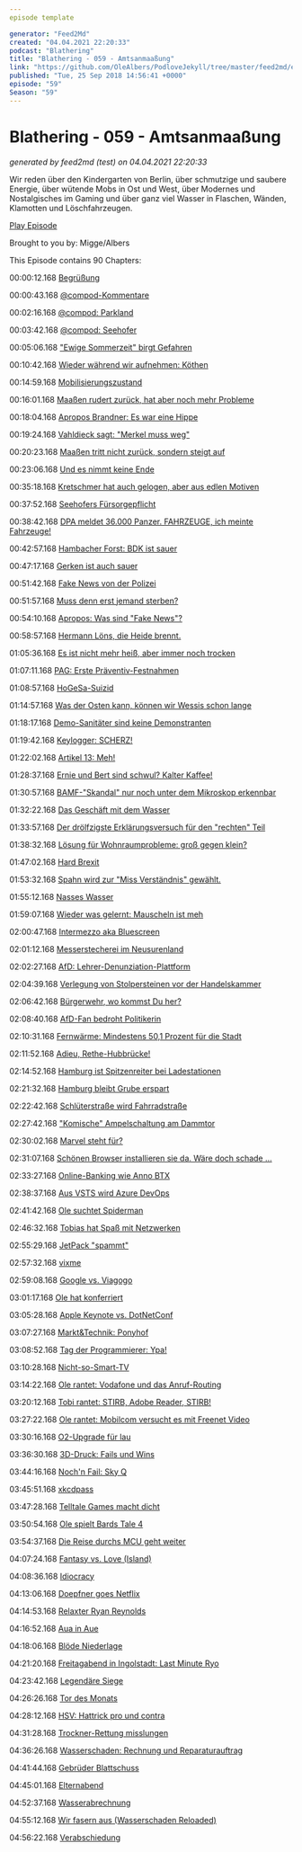 ```yaml
---
episode template

generator: "Feed2Md"
created: "04.04.2021 22:20:33"
podcast: "Blathering"
title: "Blathering - 059 - Amtsanmaaßung"
link: "https://github.com/OleAlbers/PodloveJekyll/tree/master/feed2md/example/export/seasons/3/2018/9/Blathering___059___Amtsanmaaßung.md"
published: "Tue, 25 Sep 2018 14:56:41 +0000"
episode: "59"
Season: "59"
---
```


# Blathering - 059 - Amtsanmaaßung
_generated by feed2md (test) on 04.04.2021 22:20:33_

Wir reden über den Kindergarten von Berlin, über schmutzige und saubere Energie, über wütende Mobs in Ost und West, über Modernes und Nostalgisches im Gaming und über ganz viel Wasser in Flaschen, Wänden, Klamotten und Löschfahrzeugen.

[Play Episode](https://www.blathering.de/podlove/file/561/s/feed/c/mp3/blathering_059.mp3)

Brought to you by: Migge/Albers

This Episode contains 90 Chapters:


00:00:12.168 [Begrüßung]()

00:00:43.168 [@compod-Kommentare](https://twitter.com/compod)

00:02:16.168 [@compod: Parkland](https://de.wikipedia.org/wiki/Schulmassaker_von_Parkland)

00:03:42.168 [@compod: Seehofer](http://www.faz.net/aktuell/politik/inland/gericht-untersagt-seehofer-vorverurteilung-ehemaliger-bamf-chefin-15781349.html)

00:05:06.168 ["Ewige Sommerzeit" birgt Gefahren](http://www.fr.de/panorama/zeitumstellung-forscher-warnen-vor-ewiger-sommerzeit-a-1580929)

00:10:42.168 [Wieder während wir aufnehmen: Köthen](https://www.zeit.de/gesellschaft/zeitgeschehen/2018-09/ermittlungen-koethen-toter-todesursache)

00:14:59.168 [Mobilisierungszustand](http://www.spiegel.de/politik/deutschland/koethen-warum-sich-die-rechte-szene-so-schnell-mobilisiert-a-1227429.html)

00:16:01.168 [Maaßen rudert zurück, hat aber noch mehr Probleme](https://www.tagesspiegel.de/politik/debatte-um-hans-georg-maassen-verfassungsschutz-soll-brisante-informationen-an-afd-weitergegeben-haben/23015622.html)

00:18:04.168 [Apropos Brandner: Es war eine Hippe](https://de.wikipedia.org/wiki/Hippe_(Werkzeug))

00:19:24.168 [Vahldieck sagt: "Merkel muss weg"](https://www.youtube.com/watch?v=fF-MhUJtcqE)

00:20:23.168 [Maaßen tritt nicht zurück, sondern steigt auf](https://www.haufe.de/immobilien/wirtschaft-politik/maassen-personalie-zieht-kreise-staatssekretaer-adler-soll-weichen_84342_471588.html)

00:23:06.168 [Und es nimmt keine Ende](https://www.tagesschau.de/inland/groko-maassen-105.html)

00:35:18.168 [Kretschmer hat auch gelogen, aber aus edlen Motiven](https://www.sz-online.de/sachsen/den-schnappen-wir-uns-4010482.html)

00:37:52.168 [Seehofers Fürsorgepflicht](https://www.welt.de/politik/deutschland/article181629810/Horst-Seehofer-Innenminister-will-Maassen-nicht-entlassen.html)

00:38:42.168 [DPA meldet 36.000 Panzer. FAHRZEUGE, ich meinte Fahrzeuge!](https://bildblog.de/101837/dpa-und-deutsche-redaktionen-schicken-tausende-russische-panzer/)

00:42:57.168 [Hambacher Forst: BDK ist sauer](https://www.bdk.de/lv/nordrhein-westfalen/startseite/raeumung-im-hambacher-forst)

00:47:17.168 [Gerken ist auch sauer](https://www.nrz.de/region/niederrhein/arbeitsbuehnen-verleiher-zieht-geraete-aus-hambacher-forst-ab-id215371737.html)

00:51:42.168 [Fake News von der Polizei](https://bildblog.de/102062/vermeintliche-falle-im-hambacher-forst-twittern-julian-reichelt-style/)

00:51:57.168 [Muss denn erst jemand sterben?](https://www1.wdr.de/nachrichten/rheinland/unfall-hambacher-forst-100.html)

00:54:10.168 [Apropos: Was sind "Fake News"?](https://twitter.com/schmarsten/status/1043486338685784066)

00:58:57.168 [Hermann Löns, die Heide brennt.](https://www.presseportal.de/blaulicht/pm/82522/4059068)

01:05:36.168 [Es ist nicht mehr heiß, aber immer noch trocken](https://www.t-online.de/nachrichten/panorama/id_84493792/der-sommer-ist-weg-die-duerre-hat-sich-noch-verschaerft.html)

01:07:11.168 [PAG: Erste Präventiv-Festnahmen](https://www.ulla-jelpke.de/2018/09/praeventive-festnahmen-bayerische-polizei-attackiert-meinungsfreiheit/)

01:08:57.168 [HoGeSa-Suizid](https://twitter.com/marcusengert/status/1042825442074480645)

01:14:57.168 [Was der Osten kann, können wir Wessis schon lange](https://www.nw.de/nachrichten/thema/22250704_Kritik-an-Polizei-Nazis-marschieren-ungestoert-durch-Dortmund.html)

01:18:17.168 [Demo-Sanitäter sind keine Demonstranten]()

01:19:42.168 [Keylogger: SCHERZ!](https://www.berlin.de/polizei/polizeimeldungen/fakten-hintergruende/artikel.742320.php)

01:22:02.168 [Artikel 13: Meh!](https://www.viennawriter.net/podcast/vwp040-vortrag-von-julia-reda-zur-urheberrechtsreform-bei-der-das-ist-netzpolitik-konferenz/)

01:28:37.168 [Ernie und Bert sind schwul? Kalter Kaffee!](https://twitter.com/niggi/status/1042084218044641280)

01:30:57.168 [BAMF-"Skandal" nur noch unter dem Mikroskop erkennbar](https://www.tagesschau.de/inland/bamf-bremen-113.html)

01:32:22.168 [Das Geschäft mit dem Wasser](https://plus.google.com/u/0/+OleAlbers/posts/5BJcAbcot5t)

01:33:57.168 [Der drölfzigste Erklärungsversuch für den "rechten" Teil](https://www.freitag.de/autoren/elsa-koester/hase-du-bleibst-hier)

01:38:32.168 [Lösung für Wohnraumprobleme: groß gegen klein?](https://www.vermieter-ratgeber.de/biete-gross-suche-klein)

01:47:02.168 [Hard Brexit](https://klabautercast.de/folge-157-hard-brexit/)

01:53:32.168 [Spahn wird zur "Miss Verständnis" gewählt.](https://twitter.com/RedEagleRescue/status/1042750776383348736)

01:55:12.168 [Nasses Wasser](https://www.huffingtonpost.com/entry/donald-trump-wettest-water-hurricane_us_5ba1a88de4b046313fc056c1)

01:59:07.168 [Wieder was gelernt: Mauscheln ist meh](https://twitter.com/fatmike182/status/1042727815400091648)

02:00:47.168 [Intermezzo aka Bluescreen]()

02:01:12.168 [Messerstecherei im Neusurenland](https://www.hamburg1.de/nachrichten/37392/Messerstecherei_in_Farmsen.html)

02:02:27.168 [AfD: Lehrer-Denunziation-Plattform](http://www.spiegel.de/lebenundlernen/schule/afd-aufruf-fuer-schueler-in-hamburg-ueberfluessige-provokation-a-1229435.html)

02:04:39.168 [Verlegung von Stolpersteinen vor der Handelskammer](https://www.welt.de/regionales/hamburg/article181556604/Nationalsozialismus-Handelskammer-Hamburg-arbeitet-ein-Tabu-auf-und-laedt-die-AfD-aus.html)

02:06:42.168 [Bürgerwehr, wo kommst Du her?](https://www.mopo.de/hamburg/buergerwehr-im-schanzenpark--justizsenator-haelt-nichts-von-dieser--schwachsinnsidee--31327992)

02:08:40.168 [AfD-Fan bedroht Politikerin](https://www.shz.de/regionales/hamburg/bedroht-und-beleidigt-rechte-hass-mails-an-die-buergerschaftspraesidentin-id21035147.html)

02:10:31.168 [Fernwärme: Mindestens 50,1 Prozent für die Stadt](https://www.abendblatt.de/hamburg/article215372361/Fernwaerme-Mindestens-50-1-Prozent-fuer-die-Stadt.html)

02:11:52.168 [Adieu, Rethe-Hubbrücke!](https://www.ndr.de/nachrichten/hamburg/Alte-Rethe-Hubbruecke-wird-abgerissen,rethehubbruecke128.html)

02:14:52.168 [Hamburg ist Spitzenreiter bei Ladestationen](https://www.abendblatt.de/hamburg/article215326195/Hamburg-vorn-bei-E-Auto-Ladestationen-in-Deutschland.html)

02:21:32.168 [Hamburg bleibt Grube erspart](https://www.abendblatt.de/hamburg/article215367583/Hamburgs-neuer-Wirtschaftssenator-die-Favoriten-sagen-ab.html)

02:22:42.168 [Schlüterstraße wird Fahrradstraße](https://www.eimsbuetteler-nachrichten.de/schlueterstrasse-wird-zur-fahrradstrasse/)

02:27:42.168 ["Komische" Ampelschaltung am Dammtor](https://twitter.com/cyclinghh/status/1043178975202365440)

02:30:02.168 [Marvel steht für?](https://dict.leo.org/englisch-deutsch/Marvel)

02:31:07.168 [Schönen Browser installieren sie da. Wäre doch schade …](https://www.zdnet.de/88341955/windows-10-oktober-update-unterbricht-installation-von-firefox-und-chrome/)

02:33:27.168 [Online-Banking wie Anno BTX](https://mikrooekonomen.de/2017/12/15/mikro073-psd2-wird-banking-demnaechst-spass-machen/)

02:38:37.168 [Aus VSTS wird Azure DevOps](https://plus.google.com/+OleAlbers/posts/88iZAWEcqnc)

02:41:42.168 [Ole suchtet Spiderman](https://chaos.social/@Stammtischphilosoph/100720602457687898)

02:46:32.168 [Tobias hat Spaß mit Netzwerken](https://praxistipps.chip.de/hub-switch-router-das-sind-die-unterschiede_37562)

02:55:29.168 [JetPack "spammt"](https://plus.google.com/u/0/+OleAlbers/posts/NdzmBsrb9MA)

02:57:32.168 [vixme](https://twitter.com/ubernauten/status/1039168006092406784)

02:59:08.168 [Google vs. Viagogo](https://www.theguardian.com/money/2018/sep/10/google-under-pressure-to-refuse-viagogo-advertising)

03:01:17.168 [Ole hat konferriert](https://plus.google.com/u/0/+OleAlbers/posts/CtzoTYN7BUR)

03:05:28.168 [Apple Keynote vs. DotNetConf](https://www.dotnetconf.net/)

03:07:27.168 [Markt&Technik: Ponyhof](https://plus.google.com/u/0/+OleAlbers/posts/iEpx3Qfd4yR)

03:08:52.168 [Tag der Programmierer: Ypa!](https://ostexperte.de/na-sdorowje-ist-kein-russischer-trinkspruch/)

03:10:28.168 [Nicht-so-Smart-TV](http://dotnet.work/2016/09/gestern-war-der-tag-an-dem-sie-die-smart-tvs-getoetet-haben/)

03:14:22.168 [Ole rantet: Vodafone und das Anruf-Routing](https://www.nethinks.com/blog/telefonie/das-geheimnis-der-rufnummernportierung/)

03:20:12.168 [Tobi rantet: STIRB, Adobe Reader, STIRB!](https://docs.microsoft.com/en-us/windows/desktop/api/shellapi/nf-shellapi-shellexecuteexa)

03:27:22.168 [Ole rantet: Mobilcom versucht es mit Freenet Video](https://www.mydealz.de/diskussion/warnung-mobilcom-und-vertrag-von-freenet-video-untergeschoben-1202075)

03:30:16.168 [O2-Upgrade für lau](https://www.pcwelt.de/a/o2-streicht-die-datendrossel-und-50-mbit-s-statt-16-mbit-s,3450854)

03:36:30.168 [3D-Druck: Fails und Wins](https://chaos.social/@Stammtischphilosoph/100759668903106640)

03:44:16.168 [Noch'n Fail: Sky Q](https://www.golem.de/news/sky-q-im-test-konkurrenzlos-rueckstaendig-1809-136625.html)

03:45:51.168 [xkcdpass](http://manpages.ubuntu.com/manpages/xenial/man1/xkcdpass.1.html)

03:47:28.168 [Telltale Games macht dicht](https://plus.google.com/+OleAlbers/posts/MMfS8RdychT)

03:50:54.168 [Ole spielt Bards Tale 4](https://bardstale.com/)

03:54:37.168 [Die Reise durchs MCU geht weiter](https://de.wikipedia.org/wiki/Fantastic_Four_(2005))

04:07:24.168 [Fantasy vs. Love (Island)](https://de.wikipedia.org/wiki/Fantasy_Island)

04:08:36.168 [Idiocracy](https://de.wikipedia.org/wiki/Idiocracy)

04:13:06.168 [Doepfner goes Netflix](https://www.heise.de/newsticker/meldung/Springer-Chef-Doepfner-kommt-in-Netflix-Verwaltungsrat-4167429.html)

04:14:53.168 [Relaxter Ryan Reynolds](https://twitter.com/stammtischphilo/status/1043175128044068864)

04:16:52.168 [Aua in Aue](https://www.fcstpauli.com/news/der-fc-st-pauli-verliert-beim-fc-erzgebirge-aue-mit-1-3/)

04:18:06.168 [Blöde Niederlage](https://hurz.me/up)

04:21:20.168 [Freitagabend in Ingolstadt: Last Minute Ryo](https://plus.google.com/+OleAlbers/posts/W41UQd5AGdu)

04:23:42.168 [Legendäre Siege](https://de.wikipedia.org/wiki/Fu%C3%9Fball-Bundesliga_1977/78)

04:26:26.168 [Tor des Monats](https://www.sportschau.de/sendung/tdm/video-tor----serdal-celebi-100.html)

04:28:12.168 [HSV: Hattrick pro und contra](https://www.youtube.com/watch?v=caxH3tG024c)

04:31:28.168 [Trockner-Rettung misslungen]()

04:36:26.168 [Wasserschaden: Rechnung und Reparaturauftrag]()

04:41:44.168 [Gebrüder Blattschuss](https://de.wikipedia.org/wiki/Gebr%C3%BCder_Blattschuss)

04:45:01.168 [Elternabend]()

04:52:37.168 [Wasserabrechnung]()

04:55:12.168 [Wir fasern aus (Wasserschaden Reloaded)]()

04:56:22.168 [Verabschiedung]()


